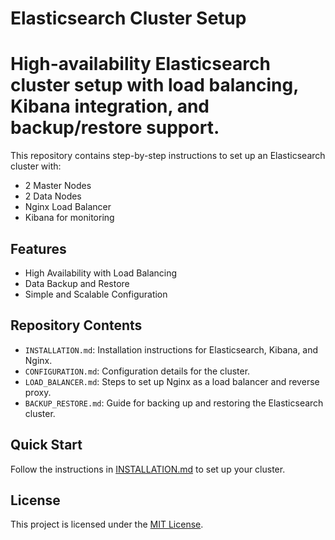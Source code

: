 # Elasticsearch Cluster Setup
# High-availability Elasticsearch cluster setup with load balancing, Kibana integration, and backup/restore support.

This repository contains step-by-step instructions to set up an Elasticsearch cluster with:
- 2 Master Nodes
- 2 Data Nodes
- Nginx Load Balancer
- Kibana for monitoring

## Features
- High Availability with Load Balancing
- Data Backup and Restore
- Simple and Scalable Configuration

## Repository Contents
- `INSTALLATION.md`: Installation instructions for Elasticsearch, Kibana, and Nginx.
- `CONFIGURATION.md`: Configuration details for the cluster.
- `LOAD_BALANCER.md`: Steps to set up Nginx as a load balancer and reverse proxy.
- `BACKUP_RESTORE.md`: Guide for backing up and restoring the Elasticsearch cluster.

## Quick Start
Follow the instructions in [INSTALLATION.md](INSTALLATION.md) to set up your cluster.

## License
This project is licensed under the [MIT License](LICENSE).
